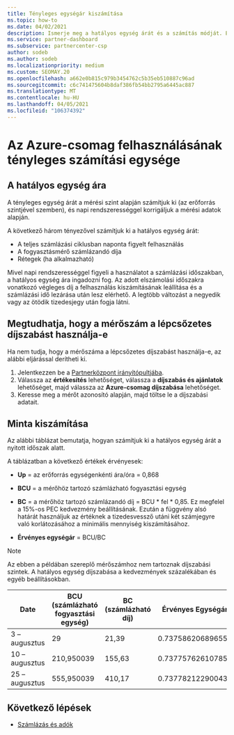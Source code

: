 ```yaml
---
title: Tényleges egységár kiszámítása
ms.topic: how-to
ms.date: 04/02/2021
description: Ismerje meg a hatályos egység árát és a számítás módját. Ez a cikk egy minta számítást is tartalmaz.
ms.service: partner-dashboard
ms.subservice: partnercenter-csp
author: sodeb
ms.author: sodeb
ms.localizationpriority: medium
ms.custom: SEOMAY.20
ms.openlocfilehash: a662e0b815c979b3454762c5b35eb510887c96ad
ms.sourcegitcommit: c6c741475604b8daf386fb54bb2795a6445ac887
ms.translationtype: MT
ms.contentlocale: hu-HU
ms.lasthandoff: 04/05/2021
ms.locfileid: "106374392"
---
```

# <a name="effective-unit-price-calculation-for-azure-plan-consumption"></a>Az Azure-csomag felhasználásának tényleges számítási egysége

## <a name="the-effective-unit-price"></a>A hatályos egység ára

A tényleges egység árát a mérési szint alapján számítjuk ki (az erőforrás szintjével szemben), és napi rendszerességgel korrigáljuk a mérési adatok alapján.

A következő három tényezővel számítjuk ki a hatályos egység árát:

- A teljes számlázási ciklusban naponta figyelt felhasználás
- A fogyasztásmérő számlázandó díja
- Rétegek (ha alkalmazható)

Mivel napi rendszerességgel figyeli a használatot a számlázási időszakban, a hatályos egység ára ingadozni fog. Az adott elszámolási időszakra vonatkozó végleges díj a felhasználás kiszámításának leállítása és a számlázási idő lezárása után lesz elérhető. A legtöbb változást a negyedik vagy az ötödik tizedesjegy után fogja látni.

## <a name="find-out-whether-your-meter-uses-tiered-pricing"></a>Megtudhatja, hogy a mérőszám a lépcsőzetes díjszabást használja-e

Ha nem tudja, hogy a mérőszáma a lépcsőzetes díjszabást használja-e, az alábbi eljárással derítheti ki. 

1. Jelentkezzen be a [Partnerközpont irányítópultjába](https://partner.microsoft.com/dashboard/).
2. Válassza az **értékesítés** lehetőséget, válassza a **díjszabás és ajánlatok** lehetőséget, majd válassza az **Azure-csomag díjszabása** lehetőséget.
3. Keresse meg a mérőt azonosító alapján, majd töltse le a díjszabási adatait. 

## <a name="sample-calculation"></a>Minta kiszámítása

Az alábbi táblázat bemutatja, hogyan számítjuk ki a hatályos egység árát a nyitott időszak alatt.

A táblázatban a következő értékek érvényesek: 

- **Up** = az erőforrás egységenkénti ára/óra = 0,868

- **BCU** = a mérőhöz tartozó számlázható fogyasztási egység

- **BC** = a mérőhöz tartozó számlázandó díj = BCU * fel * 0,85. Ez megfelel a 15%-os PEC kedvezmény beállításának. Ezután a függvény alsó határát használjuk az értéknek a tizedesvessző utáni két számjegyre való korlátozásához a minimális mennyiség kiszámításához. 

- **Érvényes egységár** = BCU/BC

>[!NOTE]
>Az ebben a példában szereplő mérőszámhoz nem tartoznak díjszabási szintek. A hatályos egység díjszabása a kedvezmények százalékában és egyéb beállításokban.

| Date | BCU (számlázható fogyasztási egység) | BC (számlázható díj) | Érvényes Egységár |
| ------ | ----------- | ----------- | ----------- |  
| 3 – augusztus | 29 | 21,39 | 0.737586206896552 |
| 10 – augusztus | 210,950039 | 155,63 | 0.737757626107858 |
| 25 – augusztus | 555,950039 | 410,17 | 0.737782122900436 |

## <a name="next-steps"></a>Következő lépések

- [Számlázás és adók](billing.md)
